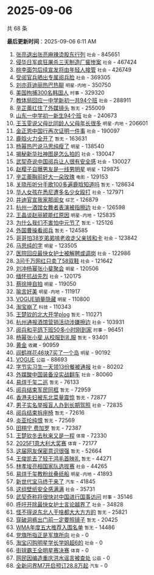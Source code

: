 # 2025-09-06

共 68 条


<!-- BEGIN -->

**最后更新时间**：2025-09-06 6:11 AM
1. [张亮退出张亮麻辣烫股东行列](https://m.weibo.cn/search?containerid=100103type%3D1%26t%3D10%26q%3D%23%E5%BC%A0%E4%BA%AE%E9%80%80%E5%87%BA%E5%BC%A0%E4%BA%AE%E9%BA%BB%E8%BE%A3%E7%83%AB%E8%82%A1%E4%B8%9C%E8%A1%8C%E5%88%97%23&stream_entry_id=31&isnewpage=1&extparam=seat%3D1%26cate%3D5001%26q%3D%2523%25E5%25BC%25A0%25E4%25BA%25AE%25E9%2580%2580%25E5%2587%25BA%25E5%25BC%25A0%25E4%25BA%25AE%25E9%25BA%25BB%25E8%25BE%25A3%25E7%2583%25AB%25E8%2582%25A1%25E4%25B8%259C%25E8%25A1%258C%25E5%2588%2597%2523%26dgr%3D0%26band_rank%3D1%26stream_entry_id%3D31%26flag%3D2%26filter_type%3Drealtimehot%26realpos%3D1%26c_type%3D31%26pos%3D0%26lcate%3D5001%26display_time%3D1757089856%26pre_seqid%3D17570898564100116437635) `社会` - 845651
2. [侵华日军疯狂屠杀三天制造厂窖惨案](https://m.weibo.cn/search?containerid=100103type%3D1%26t%3D10%26q%3D%23%E4%BE%B5%E5%8D%8E%E6%97%A5%E5%86%9B%E7%96%AF%E7%8B%82%E5%B1%A0%E6%9D%80%E4%B8%89%E5%A4%A9%E5%88%B6%E9%80%A0%E5%8E%82%E7%AA%96%E6%83%A8%E6%A1%88%23&stream_entry_id=31&isnewpage=1&extparam=seat%3D1%26cate%3D5001%26q%3D%2523%25E4%25BE%25B5%25E5%258D%258E%25E6%2597%25A5%25E5%2586%259B%25E7%2596%25AF%25E7%258B%2582%25E5%25B1%25A0%25E6%259D%2580%25E4%25B8%2589%25E5%25A4%25A9%25E5%2588%25B6%25E9%2580%25A0%25E5%258E%2582%25E7%25AA%2596%25E6%2583%25A8%25E6%25A1%2588%2523%26dgr%3D0%26band_rank%3D23%26stream_entry_id%3D31%26flag%3D1%26filter_type%3Drealtimehot%26realpos%3D23%26c_type%3D31%26pos%3D22%26lcate%3D5001%26display_time%3D1757089856%26pre_seqid%3D17570898564100116437635) `社会` - 467424
3. [桃李面包后续宣发将由年轻人接管](https://m.weibo.cn/search?containerid=100103type%3D1%26t%3D10%26q%3D%23%E6%A1%83%E6%9D%8E%E9%9D%A2%E5%8C%85%E5%90%8E%E7%BB%AD%E5%AE%A3%E5%8F%91%E5%B0%86%E7%94%B1%E5%B9%B4%E8%BD%BB%E4%BA%BA%E6%8E%A5%E7%AE%A1%23&stream_entry_id=31&isnewpage=1&extparam=seat%3D1%26cate%3D5001%26q%3D%2523%25E6%25A1%2583%25E6%259D%258E%25E9%259D%25A2%25E5%258C%2585%25E5%2590%258E%25E7%25BB%25AD%25E5%25AE%25A3%25E5%258F%2591%25E5%25B0%2586%25E7%2594%25B1%25E5%25B9%25B4%25E8%25BD%25BB%25E4%25BA%25BA%25E6%258E%25A5%25E7%25AE%25A1%2523%26dgr%3D0%26band_rank%3D2%26stream_entry_id%3D31%26flag%3D0%26filter_type%3Drealtimehot%26realpos%3D2%26c_type%3D31%26pos%3D1%26lcate%3D5001%26display_time%3D1757089856%26pre_seqid%3D17570898564100116437635) `社会` - 426749
4. [受阅官兵晒出专属阅兵脸](https://m.weibo.cn/search?containerid=100103type%3D1%26t%3D10%26q%3D%23%E5%8F%97%E9%98%85%E5%AE%98%E5%85%B5%E6%99%92%E5%87%BA%E4%B8%93%E5%B1%9E%E9%98%85%E5%85%B5%E8%84%B8%23&stream_entry_id=31&isnewpage=1&extparam=seat%3D1%26cate%3D5001%26q%3D%2523%25E5%258F%2597%25E9%2598%2585%25E5%25AE%2598%25E5%2585%25B5%25E6%2599%2592%25E5%2587%25BA%25E4%25B8%2593%25E5%25B1%259E%25E9%2598%2585%25E5%2585%25B5%25E8%2584%25B8%2523%26dgr%3D0%26band_rank%3D3%26stream_entry_id%3D31%26flag%3D0%26filter_type%3Drealtimehot%26realpos%3D3%26c_type%3D31%26pos%3D2%26lcate%3D5001%26display_time%3D1757089856%26pre_seqid%3D17570898564100116437635) `社会` - 369305
5. [刘亦菲迪丽热巴热聊](https://m.weibo.cn/search?containerid=100103type%3D1%26t%3D10%26q%3D%23%E5%88%98%E4%BA%A6%E8%8F%B2%E8%BF%AA%E4%B8%BD%E7%83%AD%E5%B7%B4%E7%83%AD%E8%81%8A%23&stream_entry_id=31&isnewpage=1&extparam=seat%3D1%26cate%3D5001%26q%3D%2523%25E5%2588%2598%25E4%25BA%25A6%25E8%258F%25B2%25E8%25BF%25AA%25E4%25B8%25BD%25E7%2583%25AD%25E5%25B7%25B4%25E7%2583%25AD%25E8%2581%258A%2523%26dgr%3D0%26band_rank%3D4%26stream_entry_id%3D31%26flag%3D0%26filter_type%3Drealtimehot%26realpos%3D4%26c_type%3D31%26pos%3D3%26lcate%3D5001%26display_time%3D1757089856%26pre_seqid%3D17570898564100116437635) `明星-内地` - 350750
6. [美国拘捕300名韩国人](https://m.weibo.cn/search?containerid=100103type%3D1%26t%3D10%26q%3D%23%E7%BE%8E%E5%9B%BD%E6%8B%98%E6%8D%95300%E5%90%8D%E9%9F%A9%E5%9B%BD%E4%BA%BA%23&stream_entry_id=31&isnewpage=1&extparam=seat%3D1%26cate%3D5001%26q%3D%2523%25E7%25BE%258E%25E5%259B%25BD%25E6%258B%2598%25E6%258D%2595300%25E5%2590%258D%25E9%259F%25A9%25E5%259B%25BD%25E4%25BA%25BA%2523%26dgr%3D0%26band_rank%3D38%26stream_entry_id%3D31%26flag%3D1%26filter_type%3Drealtimehot%26realpos%3D38%26c_type%3D31%26pos%3D37%26lcate%3D5001%26display_time%3D1757089856%26pre_seqid%3D17570898564100116437635) `时事` - 329320
7. [教体局回应一中学新初一共94个班](https://m.weibo.cn/search?containerid=100103type%3D1%26t%3D10%26q%3D%23%E6%95%99%E4%BD%93%E5%B1%80%E5%9B%9E%E5%BA%94%E4%B8%80%E4%B8%AD%E5%AD%A6%E6%96%B0%E5%88%9D%E4%B8%80%E5%85%B194%E4%B8%AA%E7%8F%AD%23&stream_entry_id=31&isnewpage=1&extparam=seat%3D1%26stream_entry_id%3D31%26flag%3D1%26filter_type%3Drealtimehot%26lcate%3D5001%26c_type%3D31%26band_rank%3D5%26realpos%3D5%26cate%3D5001%26q%3D%2523%25E6%2595%2599%25E4%25BD%2593%25E5%25B1%2580%25E5%259B%259E%25E5%25BA%2594%25E4%25B8%2580%25E4%25B8%25AD%25E5%25AD%25A6%25E6%2596%25B0%25E5%2588%259D%25E4%25B8%2580%25E5%2585%25B194%25E4%25B8%25AA%25E7%258F%25AD%2523%26pos%3D5%26dgr%3D0%26display_time%3D1757093083%26pre_seqid%3D175709308318202857651102) `社会` - 288911
8. [辛芷蕾扛住了外媒镜头](https://m.weibo.cn/search?containerid=100103type%3D1%26t%3D10%26q%3D%E8%BE%9B%E8%8A%B7%E8%95%BE%E6%89%9B%E4%BD%8F%E4%BA%86%E5%A4%96%E5%AA%92%E9%95%9C%E5%A4%B4&stream_entry_id=31&isnewpage=1&extparam=seat%3D1%26cate%3D5001%26q%3D%25E8%25BE%259B%25E8%258A%25B7%25E8%2595%25BE%25E6%2589%259B%25E4%25BD%258F%25E4%25BA%2586%25E5%25A4%2596%25E5%25AA%2592%25E9%2595%259C%25E5%25A4%25B4%26dgr%3D0%26band_rank%3D5%26stream_entry_id%3D31%26flag%3D0%26filter_type%3Drealtimehot%26realpos%3D5%26c_type%3D31%26pos%3D4%26lcate%3D5001%26display_time%3D1757089856%26pre_seqid%3D17570898564100116437635) `暂无` - 255009
9. [山东一中学初一新生94个班](https://m.weibo.cn/search?containerid=100103type%3D1%26t%3D10%26q%3D%23%E5%B1%B1%E4%B8%9C%E4%B8%80%E4%B8%AD%E5%AD%A6%E5%88%9D%E4%B8%80%E6%96%B0%E7%94%9F94%E4%B8%AA%E7%8F%AD%23&stream_entry_id=31&isnewpage=1&extparam=seat%3D1%26cate%3D5001%26q%3D%2523%25E5%25B1%25B1%25E4%25B8%259C%25E4%25B8%2580%25E4%25B8%25AD%25E5%25AD%25A6%25E5%2588%259D%25E4%25B8%2580%25E6%2596%25B0%25E7%2594%259F94%25E4%25B8%25AA%25E7%258F%25AD%2523%26dgr%3D0%26band_rank%3D6%26stream_entry_id%3D31%26flag%3D1%26filter_type%3Drealtimehot%26realpos%3D6%26c_type%3D31%26pos%3D5%26lcate%3D5001%26display_time%3D1757089856%26pre_seqid%3D17570898564100116437635) `社会` - 240673
10. [王玉雯说父母比同龄人父母年长很多](https://m.weibo.cn/search?containerid=100103type%3D1%26t%3D10%26q%3D%23%E7%8E%8B%E7%8E%89%E9%9B%AF%E8%AF%B4%E7%88%B6%E6%AF%8D%E6%AF%94%E5%90%8C%E9%BE%84%E4%BA%BA%E7%88%B6%E6%AF%8D%E5%B9%B4%E9%95%BF%E5%BE%88%E5%A4%9A%23&stream_entry_id=31&isnewpage=1&extparam=seat%3D1%26cate%3D5001%26q%3D%2523%25E7%258E%258B%25E7%258E%2589%25E9%259B%25AF%25E8%25AF%25B4%25E7%2588%25B6%25E6%25AF%258D%25E6%25AF%2594%25E5%2590%258C%25E9%25BE%2584%25E4%25BA%25BA%25E7%2588%25B6%25E6%25AF%258D%25E5%25B9%25B4%25E9%2595%25BF%25E5%25BE%2588%25E5%25A4%259A%2523%26dgr%3D0%26band_rank%3D30%26stream_entry_id%3D31%26flag%3D1%26filter_type%3Drealtimehot%26realpos%3D30%26c_type%3D31%26pos%3D29%26lcate%3D5001%26display_time%3D1757089856%26pre_seqid%3D17570898564100116437635) `明星-内地` - 206601
11. [金正恩中国行再次证明一件事](https://m.weibo.cn/search?containerid=100103type%3D1%26t%3D10%26q%3D%23%E9%87%91%E6%AD%A3%E6%81%A9%E4%B8%AD%E5%9B%BD%E8%A1%8C%E5%86%8D%E6%AC%A1%E8%AF%81%E6%98%8E%E4%B8%80%E4%BB%B6%E4%BA%8B%23&stream_entry_id=31&isnewpage=1&extparam=seat%3D1%26cate%3D5001%26q%3D%2523%25E9%2587%2591%25E6%25AD%25A3%25E6%2581%25A9%25E4%25B8%25AD%25E5%259B%25BD%25E8%25A1%258C%25E5%2586%258D%25E6%25AC%25A1%25E8%25AF%2581%25E6%2598%258E%25E4%25B8%2580%25E4%25BB%25B6%25E4%25BA%258B%2523%26dgr%3D0%26band_rank%3D7%26stream_entry_id%3D31%26flag%3D0%26filter_type%3Drealtimehot%26realpos%3D7%26c_type%3D31%26pos%3D6%26lcate%3D5001%26display_time%3D1757089856%26pre_seqid%3D17570898564100116437635) `社会` - 190097
12. [鹿晗火力全开了](https://m.weibo.cn/search?containerid=100103type%3D1%26t%3D10%26q%3D%E9%B9%BF%E6%99%97%E7%81%AB%E5%8A%9B%E5%85%A8%E5%BC%80%E4%BA%86&stream_entry_id=31&isnewpage=1&extparam=seat%3D1%26cate%3D5001%26q%3D%25E9%25B9%25BF%25E6%2599%2597%25E7%2581%25AB%25E5%258A%259B%25E5%2585%25A8%25E5%25BC%2580%25E4%25BA%2586%26dgr%3D0%26band_rank%3D8%26stream_entry_id%3D31%26flag%3D0%26filter_type%3Drealtimehot%26realpos%3D8%26c_type%3D31%26pos%3D7%26lcate%3D5001%26display_time%3D1757089856%26pre_seqid%3D17570898564100116437635) `暂无` - 163631
13. [杨幂热巴说马思纯瘦了](https://m.weibo.cn/search?containerid=100103type%3D1%26t%3D10%26q%3D%23%E6%9D%A8%E5%B9%82%E7%83%AD%E5%B7%B4%E8%AF%B4%E9%A9%AC%E6%80%9D%E7%BA%AF%E7%98%A6%E4%BA%86%23&stream_entry_id=31&isnewpage=1&extparam=seat%3D1%26cate%3D5001%26q%3D%2523%25E6%259D%25A8%25E5%25B9%2582%25E7%2583%25AD%25E5%25B7%25B4%25E8%25AF%25B4%25E9%25A9%25AC%25E6%2580%259D%25E7%25BA%25AF%25E7%2598%25A6%25E4%25BA%2586%2523%26dgr%3D0%26band_rank%3D9%26stream_entry_id%3D31%26flag%3D0%26filter_type%3Drealtimehot%26realpos%3D9%26c_type%3D31%26pos%3D8%26lcate%3D5001%26display_time%3D1757089856%26pre_seqid%3D17570898564100116437635) `明星` - 138540
14. [揭秘新华社神图是怎么拍的](https://m.weibo.cn/search?containerid=100103type%3D1%26t%3D10%26q%3D%23%E6%8F%AD%E7%A7%98%E6%96%B0%E5%8D%8E%E7%A4%BE%E7%A5%9E%E5%9B%BE%E6%98%AF%E6%80%8E%E4%B9%88%E6%8B%8D%E7%9A%84%23&stream_entry_id=31&isnewpage=1&extparam=seat%3D1%26cate%3D5001%26q%3D%2523%25E6%258F%25AD%25E7%25A7%2598%25E6%2596%25B0%25E5%258D%258E%25E7%25A4%25BE%25E7%25A5%259E%25E5%259B%25BE%25E6%2598%25AF%25E6%2580%258E%25E4%25B9%2588%25E6%258B%258D%25E7%259A%2584%2523%26dgr%3D0%26band_rank%3D22%26stream_entry_id%3D31%26flag%3D1%26filter_type%3Drealtimehot%26realpos%3D22%26c_type%3D31%26pos%3D21%26lcate%3D5001%26display_time%3D1757089856%26pre_seqid%3D17570898564100116437635) `社会` - 130047
15. [武契奇说中国阅兵让人很有安全感](https://m.weibo.cn/search?containerid=100103type%3D1%26t%3D10%26q%3D%23%E6%AD%A6%E5%A5%91%E5%A5%87%E8%AF%B4%E4%B8%AD%E5%9B%BD%E9%98%85%E5%85%B5%E8%AE%A9%E4%BA%BA%E5%BE%88%E6%9C%89%E5%AE%89%E5%85%A8%E6%84%9F%23&stream_entry_id=31&isnewpage=1&extparam=seat%3D1%26cate%3D5001%26q%3D%2523%25E6%25AD%25A6%25E5%25A5%2591%25E5%25A5%2587%25E8%25AF%25B4%25E4%25B8%25AD%25E5%259B%25BD%25E9%2598%2585%25E5%2585%25B5%25E8%25AE%25A9%25E4%25BA%25BA%25E5%25BE%2588%25E6%259C%2589%25E5%25AE%2589%25E5%2585%25A8%25E6%2584%259F%2523%26dgr%3D0%26band_rank%3D10%26stream_entry_id%3D31%26flag%3D1%26filter_type%3Drealtimehot%26realpos%3D10%26c_type%3D31%26pos%3D9%26lcate%3D5001%26display_time%3D1757089856%26pre_seqid%3D17570898564100116437635) `社会` - 130027
16. [赵樱子自曝男友是一线男明星](https://m.weibo.cn/search?containerid=100103type%3D1%26t%3D10%26q%3D%23%E8%B5%B5%E6%A8%B1%E5%AD%90%E8%87%AA%E6%9B%9D%E7%94%B7%E5%8F%8B%E6%98%AF%E4%B8%80%E7%BA%BF%E7%94%B7%E6%98%8E%E6%98%9F%23&stream_entry_id=31&isnewpage=1&extparam=seat%3D1%26cate%3D5001%26q%3D%2523%25E8%25B5%25B5%25E6%25A8%25B1%25E5%25AD%2590%25E8%2587%25AA%25E6%259B%259D%25E7%2594%25B7%25E5%258F%258B%25E6%2598%25AF%25E4%25B8%2580%25E7%25BA%25BF%25E7%2594%25B7%25E6%2598%258E%25E6%2598%259F%2523%26dgr%3D0%26band_rank%3D11%26stream_entry_id%3D31%26flag%3D1%26filter_type%3Drealtimehot%26realpos%3D11%26c_type%3D31%26pos%3D10%26lcate%3D5001%26display_time%3D1757089856%26pre_seqid%3D17570898564100116437635) `明星` - 129875
17. [辛芷蕾胸前好大一朵玫瑰](https://m.weibo.cn/search?containerid=100103type%3D1%26t%3D10%26q%3D%23%E8%BE%9B%E8%8A%B7%E8%95%BE%E8%83%B8%E5%89%8D%E5%A5%BD%E5%A4%A7%E4%B8%80%E6%9C%B5%E7%8E%AB%E7%91%B0%23&stream_entry_id=31&isnewpage=1&extparam=seat%3D1%26cate%3D5001%26q%3D%2523%25E8%25BE%259B%25E8%258A%25B7%25E8%2595%25BE%25E8%2583%25B8%25E5%2589%258D%25E5%25A5%25BD%25E5%25A4%25A7%25E4%25B8%2580%25E6%259C%25B5%25E7%258E%25AB%25E7%2591%25B0%2523%26dgr%3D0%26band_rank%3D12%26stream_entry_id%3D31%26flag%3D2%26filter_type%3Drealtimehot%26realpos%3D12%26c_type%3D31%26pos%3D11%26lcate%3D5001%26display_time%3D1757089856%26pre_seqid%3D17570898564100116437635) `电影` - 129153
18. [关晓彤听分手歌100多遍鹿晗知道吗](https://m.weibo.cn/search?containerid=100103type%3D1%26t%3D10%26q%3D%E5%85%B3%E6%99%93%E5%BD%A4%E5%90%AC%E5%88%86%E6%89%8B%E6%AD%8C100%E5%A4%9A%E9%81%8D%E9%B9%BF%E6%99%97%E7%9F%A5%E9%81%93%E5%90%97&stream_entry_id=31&isnewpage=1&extparam=seat%3D1%26cate%3D5001%26q%3D%25E5%2585%25B3%25E6%2599%2593%25E5%25BD%25A4%25E5%2590%25AC%25E5%2588%2586%25E6%2589%258B%25E6%25AD%258C100%25E5%25A4%259A%25E9%2581%258D%25E9%25B9%25BF%25E6%2599%2597%25E7%259F%25A5%25E9%2581%2593%25E5%2590%2597%26dgr%3D0%26band_rank%3D13%26stream_entry_id%3D31%26flag%3D2%26filter_type%3Drealtimehot%26realpos%3D13%26c_type%3D31%26pos%3D12%26lcate%3D5001%26display_time%3D1757089856%26pre_seqid%3D17570898564100116437635) `暂无` - 128634
19. [华人女孩在悉尼遭多名少女殴打](https://m.weibo.cn/search?containerid=100103type%3D1%26t%3D10%26q%3D%23%E5%8D%8E%E4%BA%BA%E5%A5%B3%E5%AD%A9%E5%9C%A8%E6%82%89%E5%B0%BC%E9%81%AD%E5%A4%9A%E5%90%8D%E5%B0%91%E5%A5%B3%E6%AE%B4%E6%89%93%23&stream_entry_id=31&isnewpage=1&extparam=seat%3D1%26cate%3D5001%26q%3D%2523%25E5%258D%258E%25E4%25BA%25BA%25E5%25A5%25B3%25E5%25AD%25A9%25E5%259C%25A8%25E6%2582%2589%25E5%25B0%25BC%25E9%2581%25AD%25E5%25A4%259A%25E5%2590%258D%25E5%25B0%2591%25E5%25A5%25B3%25E6%25AE%25B4%25E6%2589%2593%2523%26dgr%3D0%26band_rank%3D14%26stream_entry_id%3D31%26flag%3D0%26filter_type%3Drealtimehot%26realpos%3D14%26c_type%3D31%26pos%3D13%26lcate%3D5001%26display_time%3D1757089856%26pre_seqid%3D17570898564100116437635) `社会` - 127971
20. [井迪官宣我家那闺女](https://m.weibo.cn/search?containerid=100103type%3D1%26t%3D10%26q%3D%23%E4%BA%95%E8%BF%AA%E5%AE%98%E5%AE%A3%E6%88%91%E5%AE%B6%E9%82%A3%E9%97%BA%E5%A5%B3%23&stream_entry_id=31&isnewpage=1&extparam=seat%3D1%26cate%3D5001%26q%3D%2523%25E4%25BA%2595%25E8%25BF%25AA%25E5%25AE%2598%25E5%25AE%25A3%25E6%2588%2591%25E5%25AE%25B6%25E9%2582%25A3%25E9%2597%25BA%25E5%25A5%25B3%2523%26dgr%3D0%26band_rank%3D15%26stream_entry_id%3D31%26flag%3D0%26filter_type%3Drealtimehot%26realpos%3D15%26c_type%3D31%26pos%3D14%26lcate%3D5001%26display_time%3D1757089856%26pre_seqid%3D17570898564100116437635) `综艺` - 126879
21. [杭州一酒馆女舞者表演被指擦边](https://m.weibo.cn/search?containerid=100103type%3D1%26t%3D10%26q%3D%23%E6%9D%AD%E5%B7%9E%E4%B8%80%E9%85%92%E9%A6%86%E5%A5%B3%E8%88%9E%E8%80%85%E8%A1%A8%E6%BC%94%E8%A2%AB%E6%8C%87%E6%93%A6%E8%BE%B9%23&stream_entry_id=31&isnewpage=1&extparam=seat%3D1%26cate%3D5001%26q%3D%2523%25E6%259D%25AD%25E5%25B7%259E%25E4%25B8%2580%25E9%2585%2592%25E9%25A6%2586%25E5%25A5%25B3%25E8%2588%259E%25E8%2580%2585%25E8%25A1%25A8%25E6%25BC%2594%25E8%25A2%25AB%25E6%258C%2587%25E6%2593%25A6%25E8%25BE%25B9%2523%26dgr%3D0%26band_rank%3D16%26stream_entry_id%3D31%26flag%3D0%26filter_type%3Drealtimehot%26realpos%3D16%26c_type%3D31%26pos%3D15%26lcate%3D5001%26display_time%3D1757089856%26pre_seqid%3D17570898564100116437635) `社会` - 126598
22. [王晶谈赵丽颖能红原因](https://m.weibo.cn/search?containerid=100103type%3D1%26t%3D10%26q%3D%23%E7%8E%8B%E6%99%B6%E8%B0%88%E8%B5%B5%E4%B8%BD%E9%A2%96%E8%83%BD%E7%BA%A2%E5%8E%9F%E5%9B%A0%23&stream_entry_id=31&isnewpage=1&extparam=seat%3D1%26cate%3D5001%26q%3D%2523%25E7%258E%258B%25E6%2599%25B6%25E8%25B0%2588%25E8%25B5%25B5%25E4%25B8%25BD%25E9%25A2%2596%25E8%2583%25BD%25E7%25BA%25A2%25E5%258E%259F%25E5%259B%25A0%2523%26dgr%3D0%26band_rank%3D17%26stream_entry_id%3D31%26flag%3D1%26filter_type%3Drealtimehot%26realpos%3D17%26c_type%3D31%26pos%3D16%26lcate%3D5001%26display_time%3D1757089856%26pre_seqid%3D17570898564100116437635) `明星-内地` - 125835
23. [为什么我们不害怕中元节了](https://m.weibo.cn/search?containerid=100103type%3D1%26t%3D10%26q%3D%E4%B8%BA%E4%BB%80%E4%B9%88%E6%88%91%E4%BB%AC%E4%B8%8D%E5%AE%B3%E6%80%95%E4%B8%AD%E5%85%83%E8%8A%82%E4%BA%86&stream_entry_id=31&isnewpage=1&extparam=seat%3D1%26cate%3D5001%26q%3D%25E4%25B8%25BA%25E4%25BB%2580%25E4%25B9%2588%25E6%2588%2591%25E4%25BB%25AC%25E4%25B8%258D%25E5%25AE%25B3%25E6%2580%2595%25E4%25B8%25AD%25E5%2585%2583%25E8%258A%2582%25E4%25BA%2586%26dgr%3D0%26band_rank%3D18%26stream_entry_id%3D31%26flag%3D0%26filter_type%3Drealtimehot%26realpos%3D18%26c_type%3D31%26pos%3D17%26lcate%3D5001%26display_time%3D1757089856%26pre_seqid%3D17570898564100116437635) `暂无` - 125126
24. [外国曹操看阅兵](https://m.weibo.cn/search?containerid=100103type%3D1%26t%3D10%26q%3D%E5%A4%96%E5%9B%BD%E6%9B%B9%E6%93%8D%E7%9C%8B%E9%98%85%E5%85%B5&stream_entry_id=31&isnewpage=1&extparam=seat%3D1%26cate%3D5001%26q%3D%25E5%25A4%2596%25E5%259B%25BD%25E6%259B%25B9%25E6%2593%258D%25E7%259C%258B%25E9%2598%2585%25E5%2585%25B5%26dgr%3D0%26band_rank%3D19%26stream_entry_id%3D31%26flag%3D1%26filter_type%3Drealtimehot%26realpos%3D19%26c_type%3D31%26pos%3D18%26lcate%3D5001%26display_time%3D1757089856%26pre_seqid%3D17570898564100116437635) `暂无` - 124585
25. [哥哥怕38岁弟弟啃老收走父亲钱和卡](https://m.weibo.cn/search?containerid=100103type%3D1%26t%3D10%26q%3D%23%E5%93%A5%E5%93%A5%E6%80%9538%E5%B2%81%E5%BC%9F%E5%BC%9F%E5%95%83%E8%80%81%E6%94%B6%E8%B5%B0%E7%88%B6%E4%BA%B2%E9%92%B1%E5%92%8C%E5%8D%A1%23&stream_entry_id=31&isnewpage=1&extparam=seat%3D1%26cate%3D5001%26q%3D%2523%25E5%2593%25A5%25E5%2593%25A5%25E6%2580%259538%25E5%25B2%2581%25E5%25BC%259F%25E5%25BC%259F%25E5%2595%2583%25E8%2580%2581%25E6%2594%25B6%25E8%25B5%25B0%25E7%2588%25B6%25E4%25BA%25B2%25E9%2592%25B1%25E5%2592%258C%25E5%258D%25A1%2523%26dgr%3D0%26band_rank%3D20%26stream_entry_id%3D31%26flag%3D1%26filter_type%3Drealtimehot%26realpos%3D20%26c_type%3D31%26pos%3D19%26lcate%3D5001%26display_time%3D1757089856%26pre_seqid%3D17570898564100116437635) `社会` - 123842
26. [马思纯的字](https://m.weibo.cn/search?containerid=100103type%3D1%26t%3D10%26q%3D%23%E9%A9%AC%E6%80%9D%E7%BA%AF%E7%9A%84%E5%AD%97%23&stream_entry_id=31&isnewpage=1&extparam=seat%3D1%26cate%3D5001%26q%3D%2523%25E9%25A9%25AC%25E6%2580%259D%25E7%25BA%25AF%25E7%259A%2584%25E5%25AD%2597%2523%26dgr%3D0%26band_rank%3D21%26stream_entry_id%3D31%26flag%3D2%26filter_type%3Drealtimehot%26realpos%3D21%26c_type%3D31%26pos%3D20%26lcate%3D5001%26display_time%3D1757089856%26pre_seqid%3D17570898564100116437635) `明星` - 123505
27. [医院回应最快女护士被解聘或调岗](https://m.weibo.cn/search?containerid=100103type%3D1%26t%3D10%26q%3D%23%E5%8C%BB%E9%99%A2%E5%9B%9E%E5%BA%94%E6%9C%80%E5%BF%AB%E5%A5%B3%E6%8A%A4%E5%A3%AB%E8%A2%AB%E8%A7%A3%E8%81%98%E6%88%96%E8%B0%83%E5%B2%97%23&stream_entry_id=31&isnewpage=1&extparam=seat%3D1%26cate%3D5001%26q%3D%2523%25E5%258C%25BB%25E9%2599%25A2%25E5%259B%259E%25E5%25BA%2594%25E6%259C%2580%25E5%25BF%25AB%25E5%25A5%25B3%25E6%258A%25A4%25E5%25A3%25AB%25E8%25A2%25AB%25E8%25A7%25A3%25E8%2581%2598%25E6%2588%2596%25E8%25B0%2583%25E5%25B2%2597%2523%26dgr%3D0%26band_rank%3D24%26stream_entry_id%3D31%26flag%3D0%26filter_type%3Drealtimehot%26realpos%3D24%26c_type%3D31%26pos%3D23%26lcate%3D5001%26display_time%3D1757089856%26pre_seqid%3D17570898564100116437635) `社会` - 122986
28. [3问千万网红只卖了58双鞋](https://m.weibo.cn/search?containerid=100103type%3D1%26t%3D10%26q%3D%233%E9%97%AE%E5%8D%83%E4%B8%87%E7%BD%91%E7%BA%A2%E5%8F%AA%E5%8D%96%E4%BA%8658%E5%8F%8C%E9%9E%8B%23&stream_entry_id=31&isnewpage=1&extparam=seat%3D1%26cate%3D5001%26q%3D%25233%25E9%2597%25AE%25E5%258D%2583%25E4%25B8%2587%25E7%25BD%2591%25E7%25BA%25A2%25E5%258F%25AA%25E5%258D%2596%25E4%25BA%258658%25E5%258F%258C%25E9%259E%258B%2523%26dgr%3D0%26band_rank%3D25%26stream_entry_id%3D31%26flag%3D0%26filter_type%3Drealtimehot%26realpos%3D25%26c_type%3D31%26pos%3D24%26lcate%3D5001%26display_time%3D1757089856%26pre_seqid%3D17570898564100116437635) `社会` - 121642
29. [刘冲杨幂张小斐聚会](https://m.weibo.cn/search?containerid=100103type%3D1%26t%3D10%26q%3D%23%E5%88%98%E5%86%B2%E6%9D%A8%E5%B9%82%E5%BC%A0%E5%B0%8F%E6%96%90%E8%81%9A%E4%BC%9A%23&stream_entry_id=31&isnewpage=1&extparam=seat%3D1%26cate%3D5001%26q%3D%2523%25E5%2588%2598%25E5%2586%25B2%25E6%259D%25A8%25E5%25B9%2582%25E5%25BC%25A0%25E5%25B0%258F%25E6%2596%2590%25E8%2581%259A%25E4%25BC%259A%2523%26dgr%3D0%26band_rank%3D26%26stream_entry_id%3D31%26flag%3D0%26filter_type%3Drealtimehot%26realpos%3D26%26c_type%3D31%26pos%3D25%26lcate%3D5001%26display_time%3D1757089856%26pre_seqid%3D17570898564100116437635) `明星` - 120506
30. [缅怀抗战先烈](https://m.weibo.cn/search?containerid=100103type%3D1%26t%3D10%26q%3D%23%E7%BC%85%E6%80%80%E6%8A%97%E6%88%98%E5%85%88%E7%83%88%23&stream_entry_id=31&isnewpage=1&extparam=seat%3D1%26stream_entry_id%3D31%26flag%3D1%26filter_type%3Drealtimehot%26lcate%3D5001%26c_type%3D31%26band_rank%3D10%26realpos%3D10%26cate%3D5001%26q%3D%2523%25E7%25BC%2585%25E6%2580%2580%25E6%258A%2597%25E6%2588%2598%25E5%2585%2588%25E7%2583%2588%2523%26pos%3D10%26dgr%3D0%26display_time%3D1757093083%26pre_seqid%3D175709308318202857651102) `社会` - 120175
31. [蔡徐坤自拍](https://m.weibo.cn/search?containerid=100103type%3D1%26t%3D10%26q%3D%E8%94%A1%E5%BE%90%E5%9D%A4%E8%87%AA%E6%8B%8D&stream_entry_id=31&isnewpage=1&extparam=seat%3D1%26cate%3D5001%26q%3D%25E8%2594%25A1%25E5%25BE%2590%25E5%259D%25A4%25E8%2587%25AA%25E6%258B%258D%26dgr%3D0%26band_rank%3D27%26stream_entry_id%3D31%26flag%3D1%26filter_type%3Drealtimehot%26realpos%3D27%26c_type%3D31%26pos%3D26%26lcate%3D5001%26display_time%3D1757089856%26pre_seqid%3D17570898564100116437635) `明星` - 119050
32. [喻言好美](https://m.weibo.cn/search?containerid=100103type%3D1%26t%3D10%26q%3D%E5%96%BB%E8%A8%80%E5%A5%BD%E7%BE%8E&stream_entry_id=31&isnewpage=1&extparam=seat%3D1%26cate%3D5001%26q%3D%25E5%2596%25BB%25E8%25A8%2580%25E5%25A5%25BD%25E7%25BE%258E%26dgr%3D0%26band_rank%3D28%26stream_entry_id%3D31%26flag%3D1%26filter_type%3Drealtimehot%26realpos%3D28%26c_type%3D31%26pos%3D27%26lcate%3D5001%26display_time%3D1757089856%26pre_seqid%3D17570898564100116437635) `明星-内地` - 111917
33. [VOGUE销量隐藏](https://m.weibo.cn/search?containerid=100103type%3D1%26t%3D10%26q%3D%23VOGUE%E9%94%80%E9%87%8F%E9%9A%90%E8%97%8F%23&stream_entry_id=31&isnewpage=1&extparam=seat%3D1%26cate%3D5001%26q%3D%2523VOGUE%25E9%2594%2580%25E9%2587%258F%25E9%259A%2590%25E8%2597%258F%2523%26dgr%3D0%26band_rank%3D29%26stream_entry_id%3D31%26flag%3D0%26filter_type%3Drealtimehot%26realpos%3D29%26c_type%3D31%26pos%3D28%26lcate%3D5001%26display_time%3D1757089856%26pre_seqid%3D17570898564100116437635) `明星` - 110800
34. [淘宝崩了](https://m.weibo.cn/search?containerid=100103type%3D1%26t%3D10%26q%3D%E6%B7%98%E5%AE%9D%E5%B4%A9%E4%BA%86&stream_entry_id=31&isnewpage=1&extparam=seat%3D1%26cate%3D5001%26q%3D%25E6%25B7%2598%25E5%25AE%259D%25E5%25B4%25A9%25E4%25BA%2586%26dgr%3D0%26band_rank%3D31%26stream_entry_id%3D31%26flag%3D0%26filter_type%3Drealtimehot%26realpos%3D31%26c_type%3D31%26pos%3D30%26lcate%3D5001%26display_time%3D1757089856%26pre_seqid%3D17570898564100116437635) `科技` - 110343
35. [王楚钦的北大开学plog](https://m.weibo.cn/search?containerid=100103type%3D1%26t%3D10%26q%3D%E7%8E%8B%E6%A5%9A%E9%92%A6%E7%9A%84%E5%8C%97%E5%A4%A7%E5%BC%80%E5%AD%A6plog&stream_entry_id=31&isnewpage=1&extparam=seat%3D1%26cate%3D5001%26q%3D%25E7%258E%258B%25E6%25A5%259A%25E9%2592%25A6%25E7%259A%2584%25E5%258C%2597%25E5%25A4%25A7%25E5%25BC%2580%25E5%25AD%25A6plog%26dgr%3D0%26band_rank%3D32%26stream_entry_id%3D31%26flag%3D0%26filter_type%3Drealtimehot%26realpos%3D32%26c_type%3D31%26pos%3D31%26lcate%3D5001%26display_time%3D1757089856%26pre_seqid%3D17570898564100116437635) `暂无` - 110271
36. [杭州通报酒馆营销活动涉嫌擦边](https://m.weibo.cn/search?containerid=100103type%3D1%26t%3D10%26q%3D%23%E6%9D%AD%E5%B7%9E%E9%80%9A%E6%8A%A5%E9%85%92%E9%A6%86%E8%90%A5%E9%94%80%E6%B4%BB%E5%8A%A8%E6%B6%89%E5%AB%8C%E6%93%A6%E8%BE%B9%23&stream_entry_id=31&isnewpage=1&extparam=seat%3D1%26cate%3D5001%26q%3D%2523%25E6%259D%25AD%25E5%25B7%259E%25E9%2580%259A%25E6%258A%25A5%25E9%2585%2592%25E9%25A6%2586%25E8%2590%25A5%25E9%2594%2580%25E6%25B4%25BB%25E5%258A%25A8%25E6%25B6%2589%25E5%25AB%258C%25E6%2593%25A6%25E8%25BE%25B9%2523%26dgr%3D0%26band_rank%3D33%26stream_entry_id%3D31%26flag%3D1%26filter_type%3Drealtimehot%26realpos%3D33%26c_type%3D31%26pos%3D32%26lcate%3D5001%26display_time%3D1757089856%26pre_seqid%3D17570898564100116437635) `社会` - 103931
37. [阅兵和平鸽下班50多小时刚到家](https://m.weibo.cn/search?containerid=100103type%3D1%26t%3D10%26q%3D%23%E9%98%85%E5%85%B5%E5%92%8C%E5%B9%B3%E9%B8%BD%E4%B8%8B%E7%8F%AD50%E5%A4%9A%E5%B0%8F%E6%97%B6%E5%88%9A%E5%88%B0%E5%AE%B6%23&stream_entry_id=31&isnewpage=1&extparam=seat%3D1%26cate%3D5001%26q%3D%2523%25E9%2598%2585%25E5%2585%25B5%25E5%2592%258C%25E5%25B9%25B3%25E9%25B8%25BD%25E4%25B8%258B%25E7%258F%25AD50%25E5%25A4%259A%25E5%25B0%258F%25E6%2597%25B6%25E5%2588%259A%25E5%2588%25B0%25E5%25AE%25B6%2523%26dgr%3D0%26band_rank%3D34%26stream_entry_id%3D31%26flag%3D0%26filter_type%3Drealtimehot%26realpos%3D34%26c_type%3D31%26pos%3D33%26lcate%3D5001%26display_time%3D1757089856%26pre_seqid%3D17570898564100116437635) `时事` - 96451
38. [杨幂张小斐 从校服到礼服](https://m.weibo.cn/search?containerid=100103type%3D1%26t%3D10%26q%3D%E6%9D%A8%E5%B9%82%E5%BC%A0%E5%B0%8F%E6%96%90+%E4%BB%8E%E6%A0%A1%E6%9C%8D%E5%88%B0%E7%A4%BC%E6%9C%8D&stream_entry_id=31&isnewpage=1&extparam=seat%3D1%26cate%3D5001%26q%3D%25E6%259D%25A8%25E5%25B9%2582%25E5%25BC%25A0%25E5%25B0%258F%25E6%2596%2590%2520%25E4%25BB%258E%25E6%25A0%25A1%25E6%259C%258D%25E5%2588%25B0%25E7%25A4%25BC%25E6%259C%258D%26dgr%3D0%26band_rank%3D35%26stream_entry_id%3D31%26flag%3D0%26filter_type%3Drealtimehot%26realpos%3D35%26c_type%3D31%26pos%3D34%26lcate%3D5001%26display_time%3D1757089856%26pre_seqid%3D17570898564100116437635) `暂无` - 93401
39. [黄金](https://m.weibo.cn/search?containerid=100103type%3D1%26t%3D10%26q%3D%E9%BB%84%E9%87%91&stream_entry_id=31&isnewpage=1&extparam=seat%3D1%26cate%3D5001%26q%3D%25E9%25BB%2584%25E9%2587%2591%26dgr%3D0%26band_rank%3D36%26stream_entry_id%3D31%26flag%3D0%26filter_type%3Drealtimehot%26realpos%3D36%26c_type%3D31%26pos%3D35%26lcate%3D5001%26display_time%3D1757089856%26pre_seqid%3D17570898564100116437635) `收藏` - 90959
40. [阎鹤祥花46块7买了一个岛](https://m.weibo.cn/search?containerid=100103type%3D1%26t%3D10%26q%3D%23%E9%98%8E%E9%B9%A4%E7%A5%A5%E8%8A%B146%E5%9D%977%E4%B9%B0%E4%BA%86%E4%B8%80%E4%B8%AA%E5%B2%9B%23&stream_entry_id=31&isnewpage=1&extparam=seat%3D1%26cate%3D5001%26q%3D%2523%25E9%2598%258E%25E9%25B9%25A4%25E7%25A5%25A5%25E8%258A%25B146%25E5%259D%25977%25E4%25B9%25B0%25E4%25BA%2586%25E4%25B8%2580%25E4%25B8%25AA%25E5%25B2%259B%2523%26dgr%3D0%26band_rank%3D37%26stream_entry_id%3D31%26flag%3D0%26filter_type%3Drealtimehot%26realpos%3D37%26c_type%3D31%26pos%3D36%26lcate%3D5001%26display_time%3D1757089856%26pre_seqid%3D17570898564100116437635) `明星` - 90192
41. [VOGUE](https://m.weibo.cn/search?containerid=100103type%3D1%26t%3D10%26q%3DVOGUE&stream_entry_id=31&isnewpage=1&extparam=seat%3D1%26cate%3D5001%26q%3DVOGUE%26dgr%3D0%26band_rank%3D39%26stream_entry_id%3D31%26flag%3D0%26filter_type%3Drealtimehot%26realpos%3D39%26c_type%3D31%26pos%3D38%26lcate%3D5001%26display_time%3D1757089856%26pre_seqid%3D17570898564100116437635) `公益` - 88693
42. [字节实习生一天领13份餐被通报](https://m.weibo.cn/search?containerid=100103type%3D1%26t%3D10%26q%3D%23%E5%AD%97%E8%8A%82%E5%AE%9E%E4%B9%A0%E7%94%9F%E4%B8%80%E5%A4%A9%E9%A2%8613%E4%BB%BD%E9%A4%90%E8%A2%AB%E9%80%9A%E6%8A%A5%23&stream_entry_id=31&isnewpage=1&extparam=seat%3D1%26cate%3D5001%26q%3D%2523%25E5%25AD%2597%25E8%258A%2582%25E5%25AE%259E%25E4%25B9%25A0%25E7%2594%259F%25E4%25B8%2580%25E5%25A4%25A9%25E9%25A2%258613%25E4%25BB%25BD%25E9%25A4%2590%25E8%25A2%25AB%25E9%2580%259A%25E6%258A%25A5%2523%26dgr%3D0%26band_rank%3D40%26stream_entry_id%3D31%26flag%3D0%26filter_type%3Drealtimehot%26realpos%3D40%26c_type%3D31%26pos%3D39%26lcate%3D5001%26display_time%3D1757089856%26pre_seqid%3D17570898564100116437635) `社会` - 80202
43. [外媒酸中国装备没实战翻车](https://m.weibo.cn/search?containerid=100103type%3D1%26t%3D10%26q%3D%23%E5%A4%96%E5%AA%92%E9%85%B8%E4%B8%AD%E5%9B%BD%E8%A3%85%E5%A4%87%E6%B2%A1%E5%AE%9E%E6%88%98%E7%BF%BB%E8%BD%A6%23&stream_entry_id=31&isnewpage=1&extparam=seat%3D1%26cate%3D5001%26q%3D%2523%25E5%25A4%2596%25E5%25AA%2592%25E9%2585%25B8%25E4%25B8%25AD%25E5%259B%25BD%25E8%25A3%2585%25E5%25A4%2587%25E6%25B2%25A1%25E5%25AE%259E%25E6%2588%2598%25E7%25BF%25BB%25E8%25BD%25A6%2523%26dgr%3D0%26band_rank%3D41%26stream_entry_id%3D31%26flag%3D0%26filter_type%3Drealtimehot%26realpos%3D41%26c_type%3D31%26pos%3D40%26lcate%3D5001%26display_time%3D1757089856%26pre_seqid%3D17570898564100116437635) `社会` - 80060
44. [易烊千玺二巡](https://m.weibo.cn/search?containerid=100103type%3D1%26t%3D10%26q%3D%E6%98%93%E7%83%8A%E5%8D%83%E7%8E%BA%E4%BA%8C%E5%B7%A1&stream_entry_id=31&isnewpage=1&extparam=seat%3D1%26cate%3D5001%26q%3D%25E6%2598%2593%25E7%2583%258A%25E5%258D%2583%25E7%258E%25BA%25E4%25BA%258C%25E5%25B7%25A1%26dgr%3D0%26band_rank%3D42%26stream_entry_id%3D31%26flag%3D0%26filter_type%3Drealtimehot%26realpos%3D42%26c_type%3D31%26pos%3D41%26lcate%3D5001%26display_time%3D1757089856%26pre_seqid%3D17570898564100116437635) `暂无` - 76133
45. [阅兵结束军民同框](https://m.weibo.cn/search?containerid=100103type%3D1%26t%3D10%26q%3D%E9%98%85%E5%85%B5%E7%BB%93%E6%9D%9F%E5%86%9B%E6%B0%91%E5%90%8C%E6%A1%86&stream_entry_id=31&isnewpage=1&extparam=seat%3D1%26cate%3D5001%26q%3D%25E9%2598%2585%25E5%2585%25B5%25E7%25BB%2593%25E6%259D%259F%25E5%2586%259B%25E6%25B0%2591%25E5%2590%258C%25E6%25A1%2586%26dgr%3D0%26band_rank%3D43%26stream_entry_id%3D31%26flag%3D1%26filter_type%3Drealtimehot%26realpos%3D43%26c_type%3D31%26pos%3D42%26lcate%3D5001%26display_time%3D1757089856%26pre_seqid%3D17570898564100116437635) `暂无` - 72959
46. [香港夫妇被东北菜量震惊](https://m.weibo.cn/search?containerid=100103type%3D1%26t%3D10%26q%3D%23%E9%A6%99%E6%B8%AF%E5%A4%AB%E5%A6%87%E8%A2%AB%E4%B8%9C%E5%8C%97%E8%8F%9C%E9%87%8F%E9%9C%87%E6%83%8A%23&stream_entry_id=31&isnewpage=1&extparam=seat%3D1%26cate%3D5001%26q%3D%2523%25E9%25A6%2599%25E6%25B8%25AF%25E5%25A4%25AB%25E5%25A6%2587%25E8%25A2%25AB%25E4%25B8%259C%25E5%258C%2597%25E8%258F%259C%25E9%2587%258F%25E9%259C%2587%25E6%2583%258A%2523%26dgr%3D0%26band_rank%3D44%26stream_entry_id%3D31%26flag%3D1%26filter_type%3Drealtimehot%26realpos%3D44%26c_type%3D31%26pos%3D43%26lcate%3D5001%26display_time%3D1757089856%26pre_seqid%3D17570898564100116437635) `暂无` - 72877
47. [男子实名举报盲人办到长期驾照](https://m.weibo.cn/search?containerid=100103type%3D1%26t%3D10%26q%3D%23%E7%94%B7%E5%AD%90%E5%AE%9E%E5%90%8D%E4%B8%BE%E6%8A%A5%E7%9B%B2%E4%BA%BA%E5%8A%9E%E5%88%B0%E9%95%BF%E6%9C%9F%E9%A9%BE%E7%85%A7%23&stream_entry_id=31&isnewpage=1&extparam=seat%3D1%26cate%3D5001%26q%3D%2523%25E7%2594%25B7%25E5%25AD%2590%25E5%25AE%259E%25E5%2590%258D%25E4%25B8%25BE%25E6%258A%25A5%25E7%259B%25B2%25E4%25BA%25BA%25E5%258A%259E%25E5%2588%25B0%25E9%2595%25BF%25E6%259C%259F%25E9%25A9%25BE%25E7%2585%25A7%2523%26dgr%3D0%26band_rank%3D45%26stream_entry_id%3D31%26flag%3D1%26filter_type%3Drealtimehot%26realpos%3D45%26c_type%3D31%26pos%3D44%26lcate%3D5001%26display_time%3D1757089856%26pre_seqid%3D17570898564100116437635) `社会` - 72835
48. [阅兵结束拆座椅](https://m.weibo.cn/search?containerid=100103type%3D1%26t%3D10%26q%3D%E9%98%85%E5%85%B5%E7%BB%93%E6%9D%9F%E6%8B%86%E5%BA%A7%E6%A4%85&stream_entry_id=31&isnewpage=1&extparam=seat%3D1%26cate%3D5001%26q%3D%25E9%2598%2585%25E5%2585%25B5%25E7%25BB%2593%25E6%259D%259F%25E6%258B%2586%25E5%25BA%25A7%25E6%25A4%2585%26dgr%3D0%26band_rank%3D46%26stream_entry_id%3D31%26flag%3D0%26filter_type%3Drealtimehot%26realpos%3D46%26c_type%3D31%26pos%3D45%26lcate%3D5001%26display_time%3D1757089856%26pre_seqid%3D17570898564100116437635) `暂无` - 72616
49. [炎亚纶纯恨](https://m.weibo.cn/search?containerid=100103type%3D1%26t%3D10%26q%3D%E7%82%8E%E4%BA%9A%E7%BA%B6%E7%BA%AF%E6%81%A8&stream_entry_id=31&isnewpage=1&extparam=seat%3D1%26cate%3D5001%26q%3D%25E7%2582%258E%25E4%25BA%259A%25E7%25BA%25B6%25E7%25BA%25AF%25E6%2581%25A8%26dgr%3D0%26band_rank%3D47%26stream_entry_id%3D31%26flag%3D0%26filter_type%3Drealtimehot%26realpos%3D47%26c_type%3D31%26pos%3D46%26lcate%3D5001%26display_time%3D1757089856%26pre_seqid%3D17570898564100116437635) `暂无` - 72569
50. [田栩宁 费加罗](https://m.weibo.cn/search?containerid=100103type%3D1%26t%3D10%26q%3D%E7%94%B0%E6%A0%A9%E5%AE%81+%E8%B4%B9%E5%8A%A0%E7%BD%97&stream_entry_id=31&isnewpage=1&extparam=seat%3D1%26cate%3D5001%26q%3D%25E7%2594%25B0%25E6%25A0%25A9%25E5%25AE%2581%2520%25E8%25B4%25B9%25E5%258A%25A0%25E7%25BD%2597%26dgr%3D0%26band_rank%3D48%26stream_entry_id%3D31%26flag%3D0%26filter_type%3Drealtimehot%26realpos%3D48%26c_type%3D31%26pos%3D47%26lcate%3D5001%26display_time%3D1757089856%26pre_seqid%3D17570898564100116437635) `暂无` - 72387
51. [王楚钦冬去秋来又是一程](https://m.weibo.cn/search?containerid=100103type%3D1%26t%3D10%26q%3D%23%E7%8E%8B%E6%A5%9A%E9%92%A6%E5%86%AC%E5%8E%BB%E7%A7%8B%E6%9D%A5%E5%8F%88%E6%98%AF%E4%B8%80%E7%A8%8B%23&stream_entry_id=31&isnewpage=1&extparam=seat%3D1%26cate%3D5001%26q%3D%2523%25E7%258E%258B%25E6%25A5%259A%25E9%2592%25A6%25E5%2586%25AC%25E5%258E%25BB%25E7%25A7%258B%25E6%259D%25A5%25E5%258F%2588%25E6%2598%25AF%25E4%25B8%2580%25E7%25A8%258B%2523%26dgr%3D0%26band_rank%3D49%26stream_entry_id%3D31%26flag%3D0%26filter_type%3Drealtimehot%26realpos%3D49%26c_type%3D31%26pos%3D48%26lcate%3D5001%26display_time%3D1757089856%26pre_seqid%3D17570898564100116437635) `体育` - 72330
52. [2025F1意大利大奖赛](https://m.weibo.cn/search?containerid=100103type%3D1%26t%3D10%26q%3D%232025F1%E6%84%8F%E5%A4%A7%E5%88%A9%E5%A4%A7%E5%A5%96%E8%B5%9B%23&stream_entry_id=31&isnewpage=1&extparam=seat%3D1%26cate%3D5001%26q%3D%25232025F1%25E6%2584%258F%25E5%25A4%25A7%25E5%2588%25A9%25E5%25A4%25A7%25E5%25A5%2596%25E8%25B5%259B%2523%26dgr%3D0%26band_rank%3D50%26stream_entry_id%3D31%26flag%3D1%26filter_type%3Drealtimehot%26realpos%3D50%26c_type%3D31%26pos%3D49%26lcate%3D5001%26display_time%3D1757089856%26pre_seqid%3D17570898564100116437635) `体育` - 72177
53. [这届网友保密意识很强](https://m.weibo.cn/search?containerid=100103type%3D1%26t%3D10%26q%3D%E8%BF%99%E5%B1%8A%E7%BD%91%E5%8F%8B%E4%BF%9D%E5%AF%86%E6%84%8F%E8%AF%86%E5%BE%88%E5%BC%BA&stream_entry_id=31&isnewpage=1&extparam=seat%3D1%26stream_entry_id%3D31%26flag%3D1%26filter_type%3Drealtimehot%26lcate%3D5001%26c_type%3D31%26band_rank%3D41%26realpos%3D41%26cate%3D5001%26q%3D%25E8%25BF%2599%25E5%25B1%258A%25E7%25BD%2591%25E5%258F%258B%25E4%25BF%259D%25E5%25AF%2586%25E6%2584%258F%25E8%25AF%2586%25E5%25BE%2588%25E5%25BC%25BA%26pos%3D41%26dgr%3D0%26display_time%3D1757093083%26pre_seqid%3D175709308318202857651102) `暂无` - 52664
54. [王俊凯去了轻于鸿毛首映礼](https://m.weibo.cn/search?containerid=100103type%3D1%26t%3D10%26q%3D%23%E7%8E%8B%E4%BF%8A%E5%87%AF%E5%8E%BB%E4%BA%86%E8%BD%BB%E4%BA%8E%E9%B8%BF%E6%AF%9B%E9%A6%96%E6%98%A0%E7%A4%BC%23&stream_entry_id=31&isnewpage=1&extparam=seat%3D1%26stream_entry_id%3D31%26flag%3D0%26filter_type%3Drealtimehot%26lcate%3D5001%26c_type%3D31%26band_rank%3D47%26realpos%3D47%26cate%3D5001%26q%3D%2523%25E7%258E%258B%25E4%25BF%258A%25E5%2587%25AF%25E5%258E%25BB%25E4%25BA%2586%25E8%25BD%25BB%25E4%25BA%258E%25E9%25B8%25BF%25E6%25AF%259B%25E9%25A6%2596%25E6%2598%25A0%25E7%25A4%25BC%2523%26pos%3D47%26dgr%3D0%26display_time%3D1757093083%26pre_seqid%3D175709308318202857651102) `暂无` - 44271
55. [林孝埈亮相国家队选拔赛](https://m.weibo.cn/search?containerid=100103type%3D1%26t%3D10%26q%3D%23%E6%9E%97%E5%AD%9D%E5%9F%88%E4%BA%AE%E7%9B%B8%E5%9B%BD%E5%AE%B6%E9%98%9F%E9%80%89%E6%8B%94%E8%B5%9B%23&stream_entry_id=31&isnewpage=1&extparam=seat%3D1%26stream_entry_id%3D31%26flag%3D0%26filter_type%3Drealtimehot%26lcate%3D5001%26c_type%3D31%26band_rank%3D50%26realpos%3D50%26cate%3D5001%26q%3D%2523%25E6%259E%2597%25E5%25AD%259D%25E5%259F%2588%25E4%25BA%25AE%25E7%259B%25B8%25E5%259B%25BD%25E5%25AE%25B6%25E9%2598%259F%25E9%2580%2589%25E6%258B%2594%25E8%25B5%259B%2523%26pos%3D50%26dgr%3D0%26display_time%3D1757093083%26pre_seqid%3D175709308318202857651102) `社会` - 44265
56. [易烊千玺教粉丝叠纸船](https://m.weibo.cn/search?containerid=100103type%3D1%26t%3D10%26q%3D%23%E6%98%93%E7%83%8A%E5%8D%83%E7%8E%BA%E6%95%99%E7%B2%89%E4%B8%9D%E5%8F%A0%E7%BA%B8%E8%88%B9%23&stream_entry_id=31&isnewpage=1&extparam=seat%3D1%26flag%3D1%26lcate%3D5001%26filter_type%3Drealtimehot%26c_type%3D31%26q%3D%2523%25E6%2598%2593%25E7%2583%258A%25E5%258D%2583%25E7%258E%25BA%25E6%2595%2599%25E7%25B2%2589%25E4%25B8%259D%25E5%258F%25A0%25E7%25BA%25B8%25E8%2588%25B9%2523%26band_rank%3D44%26dgr%3D0%26realpos%3D44%26cate%3D5001%26stream_entry_id%3D31%26pos%3D44%26display_time%3D1757097340%26pre_seqid%3D17570973406190107973454) `明星-内地` - 41893
57. [新世代宝马终于来了](https://m.weibo.cn/search?containerid=100103type%3D1%26t%3D10%26q%3D%23%E6%96%B0%E4%B8%96%E4%BB%A3%E5%AE%9D%E9%A9%AC%E7%BB%88%E4%BA%8E%E6%9D%A5%E4%BA%86%23&stream_entry_id=31&isnewpage=1&extparam=seat%3D1%26flag%3D0%26lcate%3D5001%26filter_type%3Drealtimehot%26c_type%3D31%26q%3D%2523%25E6%2596%25B0%25E4%25B8%2596%25E4%25BB%25A3%25E5%25AE%259D%25E9%25A9%25AC%25E7%25BB%2588%25E4%25BA%258E%25E6%259D%25A5%25E4%25BA%2586%2523%26band_rank%3D50%26dgr%3D0%26realpos%3D50%26cate%3D5001%26stream_entry_id%3D31%26pos%3D50%26display_time%3D1757097340%26pre_seqid%3D17570973406190107973454) `汽车` - 41845
58. [这组壁纸安全感满满](https://m.weibo.cn/search?containerid=100103type%3D1%26t%3D10%26q%3D%23%E8%BF%99%E7%BB%84%E5%A3%81%E7%BA%B8%E5%AE%89%E5%85%A8%E6%84%9F%E6%BB%A1%E6%BB%A1%23&stream_entry_id=31&isnewpage=1&extparam=seat%3D1%26flag%3D1%26band_rank%3D10%26filter_type%3Drealtimehot%26c_type%3D31%26realpos%3D10%26lcate%3D5001%26cate%3D5001%26stream_entry_id%3D31%26pos%3D10%26dgr%3D0%26q%3D%2523%25E8%25BF%2599%25E7%25BB%2584%25E5%25A3%2581%25E7%25BA%25B8%25E5%25AE%2589%25E5%2585%25A8%25E6%2584%259F%25E6%25BB%25A1%25E6%25BB%25A1%2523%26display_time%3D1757100109%26pre_seqid%3D17571001094940102629892) `社会` - 35731
59. [武契奇称将很快对中国进行国事访问](https://m.weibo.cn/search?containerid=100103type%3D1%26t%3D10%26q%3D%23%E6%AD%A6%E5%A5%91%E5%A5%87%E7%A7%B0%E5%B0%86%E5%BE%88%E5%BF%AB%E5%AF%B9%E4%B8%AD%E5%9B%BD%E8%BF%9B%E8%A1%8C%E5%9B%BD%E4%BA%8B%E8%AE%BF%E9%97%AE%23&stream_entry_id=31&isnewpage=1&extparam=seat%3D1%26pos%3D10%26dgr%3D0%26stream_entry_id%3D31%26band_rank%3D10%26realpos%3D10%26lcate%3D5001%26c_type%3D31%26filter_type%3Drealtimehot%26flag%3D1%26cate%3D5001%26q%3D%2523%25E6%25AD%25A6%25E5%25A5%2591%25E5%25A5%2587%25E7%25A7%25B0%25E5%25B0%2586%25E5%25BE%2588%25E5%25BF%25AB%25E5%25AF%25B9%25E4%25B8%25AD%25E5%259B%25BD%25E8%25BF%259B%25E8%25A1%258C%25E5%259B%25BD%25E4%25BA%258B%25E8%25AE%25BF%25E9%2597%25AE%2523%26display_time%3D1757110294%26pre_seqid%3D175711029411502862996108) `时事` - 35146
60. [呼吁开除最快女护士言论越界了](https://m.weibo.cn/search?containerid=100103type%3D1%26t%3D10%26q%3D%23%E5%91%BC%E5%90%81%E5%BC%80%E9%99%A4%E6%9C%80%E5%BF%AB%E5%A5%B3%E6%8A%A4%E5%A3%AB%E8%A8%80%E8%AE%BA%E8%B6%8A%E7%95%8C%E4%BA%86%23&stream_entry_id=31&isnewpage=1&extparam=seat%3D1%26cate%3D5001%26pos%3D30%26stream_entry_id%3D31%26realpos%3D31%26flag%3D1%26lcate%3D5001%26filter_type%3Drealtimehot%26dgr%3D0%26c_type%3D31%26band_rank%3D31%26q%3D%2523%25E5%2591%25BC%25E5%2590%2581%25E5%25BC%2580%25E9%2599%25A4%25E6%259C%2580%25E5%25BF%25AB%25E5%25A5%25B3%25E6%258A%25A4%25E5%25A3%25AB%25E8%25A8%2580%25E8%25AE%25BA%25E8%25B6%258A%25E7%2595%258C%25E4%25BA%2586%2523%26display_time%3D1757104148%26pre_seqid%3D17571041483730109378571) `社会` - 34828
61. [怪不得说东北人干啥都大大方方的](https://m.weibo.cn/search?containerid=100103type%3D1%26t%3D10%26q%3D%E6%80%AA%E4%B8%8D%E5%BE%97%E8%AF%B4%E4%B8%9C%E5%8C%97%E4%BA%BA%E5%B9%B2%E5%95%A5%E9%83%BD%E5%A4%A7%E5%A4%A7%E6%96%B9%E6%96%B9%E7%9A%84&stream_entry_id=31&isnewpage=1&extparam=seat%3D1%26cate%3D5001%26band_rank%3D35%26pos%3D35%26flag%3D1%26realpos%3D35%26q%3D%25E6%2580%25AA%25E4%25B8%258D%25E5%25BE%2597%25E8%25AF%25B4%25E4%25B8%259C%25E5%258C%2597%25E4%25BA%25BA%25E5%25B9%25B2%25E5%2595%25A5%25E9%2583%25BD%25E5%25A4%25A7%25E5%25A4%25A7%25E6%2596%25B9%25E6%2596%25B9%25E7%259A%2584%26dgr%3D0%26filter_type%3Drealtimehot%26lcate%3D5001%26c_type%3D31%26stream_entry_id%3D31%26display_time%3D1757107416%26pre_seqid%3D17571074162700105654523) `暂无` - 25821
62. [穿破洞裤出门前一定要照镜子](https://m.weibo.cn/search?containerid=100103type%3D1%26t%3D10%26q%3D%E7%A9%BF%E7%A0%B4%E6%B4%9E%E8%A3%A4%E5%87%BA%E9%97%A8%E5%89%8D%E4%B8%80%E5%AE%9A%E8%A6%81%E7%85%A7%E9%95%9C%E5%AD%90&stream_entry_id=31&isnewpage=1&extparam=seat%3D1%26cate%3D5001%26pos%3D41%26stream_entry_id%3D31%26realpos%3D42%26flag%3D1%26lcate%3D5001%26filter_type%3Drealtimehot%26dgr%3D0%26c_type%3D31%26band_rank%3D42%26q%3D%25E7%25A9%25BF%25E7%25A0%25B4%25E6%25B4%259E%25E8%25A3%25A4%25E5%2587%25BA%25E9%2597%25A8%25E5%2589%258D%25E4%25B8%2580%25E5%25AE%259A%25E8%25A6%2581%25E7%2585%25A7%25E9%2595%259C%25E5%25AD%2590%26display_time%3D1757104148%26pre_seqid%3D17571041483730109378571) `暂无` - 20425
63. [WMA年度五大推荐入围名单](https://m.weibo.cn/search?containerid=100103type%3D1%26t%3D10%26q%3DWMA%E5%B9%B4%E5%BA%A6%E4%BA%94%E5%A4%A7%E6%8E%A8%E8%8D%90%E5%85%A5%E5%9B%B4%E5%90%8D%E5%8D%95&stream_entry_id=31&isnewpage=1&extparam=seat%3D1%26cate%3D5001%26pos%3D43%26stream_entry_id%3D31%26realpos%3D44%26flag%3D0%26lcate%3D5001%26filter_type%3Drealtimehot%26dgr%3D0%26c_type%3D31%26band_rank%3D44%26q%3DWMA%25E5%25B9%25B4%25E5%25BA%25A6%25E4%25BA%2594%25E5%25A4%25A7%25E6%258E%25A8%25E8%258D%2590%25E5%2585%25A5%25E5%259B%25B4%25E5%2590%258D%25E5%258D%2595%26display_time%3D1757104148%26pre_seqid%3D17571041483730109378571) `暂无` - 14486
64. [党旗所指正是军旗所向](https://m.weibo.cn/search?containerid=100103type%3D1%26t%3D10%26q%3D%23%E5%85%9A%E6%97%97%E6%89%80%E6%8C%87%E6%AD%A3%E6%98%AF%E5%86%9B%E6%97%97%E6%89%80%E5%90%91%23&stream_entry_id=51&isnewpage=1&extparam=seat%3D1%26pos%3D0%26cate%3D10103%26filter_type%3Drealtimehot%26stream_entry_id%3D51%26dgr%3D0%26q%3D%2523%25E5%2585%259A%25E6%2597%2597%25E6%2589%2580%25E6%258C%2587%25E6%25AD%25A3%25E6%2598%25AF%25E5%2586%259B%25E6%2597%2597%25E6%2589%2580%25E5%2590%2591%2523%26c_type%3D51%26display_time%3D1757089856%26pre_seqid%3D17570898564100116437635) `社会` - 0
65. [淘宝闪购明星学长学姐超6的](https://m.weibo.cn/search?containerid=100103type%3D1%26t%3D10%26q%3D%23%E6%B7%98%E5%AE%9D%E9%97%AA%E8%B4%AD%E6%98%8E%E6%98%9F%E5%AD%A6%E9%95%BF%E5%AD%A6%E5%A7%90%E8%B6%856%E7%9A%84%23&stream_entry_id=31&isnewpage=1&extparam=seat%3D1%26adid%3D299725%26is_ad_pos%3D1%26pos%3D3%26topic_ad%3D1%26filter_type%3Drealtimehot%26lcate%3D5001%26q%3D%2523%25E6%25B7%2598%25E5%25AE%259D%25E9%2597%25AA%25E8%25B4%25AD%25E6%2598%258E%25E6%2598%259F%25E5%25AD%25A6%25E9%2595%25BF%25E5%25AD%25A6%25E5%25A7%2590%25E8%25B6%25856%25E7%259A%2584%2523%26stream_entry_id%3D31%26cate%3D5001%26band_rank%3D4%26c_type%3D31%26dgr%3D0%26display_time%3D1757093083%26pre_seqid%3D175709308318202857651102) `社会` - 0
66. [街球霸王全明星赛决赛](https://m.weibo.cn/search?containerid=100103type%3D1%26t%3D10%26q%3D%23%E8%A1%97%E7%90%83%E9%9C%B8%E7%8E%8B%E5%85%A8%E6%98%8E%E6%98%9F%E8%B5%9B%E5%86%B3%E8%B5%9B%23&stream_entry_id=31&isnewpage=1&extparam=seat%3D1%26lcate%3D5001%26filter_type%3Drealtimehot%26dgr%3D0%26c_type%3D31%26q%3D%2523%25E8%25A1%2597%25E7%2590%2583%25E9%259C%25B8%25E7%258E%258B%25E5%2585%25A8%25E6%2598%258E%25E6%2598%259F%25E8%25B5%259B%25E5%2586%25B3%25E8%25B5%259B%2523%26cate%3D5001%26band_rank%3D4%26adid%3D299938%26topic_ad%3D1%26is_ad_pos%3D1%26stream_entry_id%3D31%26pos%3D3%26display_time%3D1757097340%26pre_seqid%3D17570973406190107973454) `体育` - 0
67. [网民因编造重庆洪水谣言被查处](https://m.weibo.cn/search?containerid=100103type%3D1%26t%3D10%26q%3D%23%E7%BD%91%E6%B0%91%E5%9B%A0%E7%BC%96%E9%80%A0%E9%87%8D%E5%BA%86%E6%B4%AA%E6%B0%B4%E8%B0%A3%E8%A8%80%E8%A2%AB%E6%9F%A5%E5%A4%84%23&stream_entry_id=31&isnewpage=1&extparam=seat%3D1%26dgr%3D0%26adid%3D299795%26band_rank%3D7%26filter_type%3Drealtimehot%26c_type%3D31%26is_ad_pos%3D1%26lcate%3D5001%26cate%3D5001%26q%3D%2523%25E7%25BD%2591%25E6%25B0%2591%25E5%259B%25A0%25E7%25BC%2596%25E9%2580%25A0%25E9%2587%258D%25E5%25BA%2586%25E6%25B4%25AA%25E6%25B0%25B4%25E8%25B0%25A3%25E8%25A8%2580%25E8%25A2%25AB%25E6%259F%25A5%25E5%25A4%2584%2523%26pos%3D6%26stream_entry_id%3D31%26display_time%3D1757100109%26pre_seqid%3D17571001094940102629892) `公益` - 0
68. [全新问界M7开启预订28.8万起](https://m.weibo.cn/search?containerid=100103type%3D1%26t%3D10%26q%3D%23%E5%85%A8%E6%96%B0%E9%97%AE%E7%95%8CM7%E5%BC%80%E5%90%AF%E9%A2%84%E8%AE%A228.8%E4%B8%87%E8%B5%B7%23&stream_entry_id=31&isnewpage=1&extparam=seat%3D1%26pos%3D3%26dgr%3D0%26stream_entry_id%3D31%26adid%3D299924%26band_rank%3D4%26filter_type%3Drealtimehot%26is_ad_pos%3D1%26c_type%3D31%26topic_ad%3D1%26q%3D%2523%25E5%2585%25A8%25E6%2596%25B0%25E9%2597%25AE%25E7%2595%258CM7%25E5%25BC%2580%25E5%2590%25AF%25E9%25A2%2584%25E8%25AE%25A228.8%25E4%25B8%2587%25E8%25B5%25B7%2523%26cate%3D5001%26lcate%3D5001%26display_time%3D1757110294%26pre_seqid%3D175711029411502862996108) `汽车` - 0

<!-- END -->

